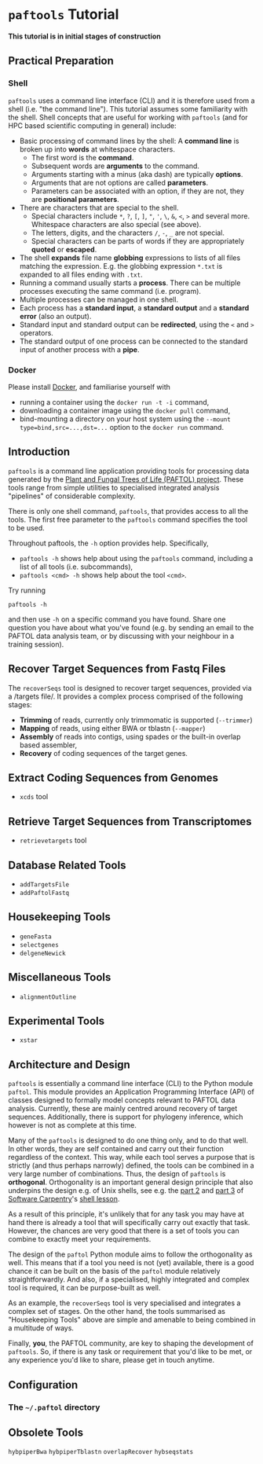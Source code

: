 # `paftools` Tutorial

**This tutorial is in initial stages of construction**


## Practical Preparation

### Shell

`paftools` uses a command line interface (CLI) and it is therefore
used from a shell (i.e. "the command line"). This tutorial assumes
some familiarity with the shell. Shell concepts that are useful for
working with `paftools` (and for HPC based scientific computing in
general) include:
* Basic processing of command lines by the shell: A **command line** is broken up into **words** at whitespace characters.
  * The first word is the **command**.
  * Subsequent words are **arguments** to the command.
  * Arguments starting with a minus (aka dash) are typically **options**.
  * Arguments that are not options are called **parameters**.
  * Parameters can be associated with an option, if they are not, they are **positional parameters**.
* There are characters that are special to the shell.
  * Special characters include `*`, `?`, `[`, `]`, `"`, `'`, `\`, `&`, `<`, `>` and several more. Whitespace characters are also special (see above).
  * The letters, digits, and the characters `/`, `-`, `_` are not special.
  * Special characters can be parts of words if they are appropriately **quoted** or **escaped**.
* The shell **expands** file name **globbing** expressions to lists of all files matching the expression. E.g. the globbing expression `*.txt` is expanded to all files ending with `.txt`.
* Running a command usually starts a **process**. There can be multiple processes executing the same command (i.e. program).
* Multiple processes can be managed in one shell.
* Each process has a **standard input**, a **standard output** and a **standard error** (also an output).
* Standard input and standard output can be **redirected**, using the `<` and `>` operators.
* The standard output of one process can be connected to the standard input of another process with a **pipe**.


### Docker

Please install [Docker](https://www.docker.com), and familiarise
yourself with
* running a container using the `docker run -t -i` command,
* downloading a container image using the `docker pull` command,
* bind-mounting a directory on your host system using the `--mount type=bind,src=...,dst=...` option to the `docker run` command.


## Introduction

`paftools` is a command line application providing tools for
processing data generated by the [Plant and Fungal Trees of Life
(PAFTOL) project](https://www.paftol.org/). These tools range from
simple utilities to specialised integrated analysis "pipelines" of
considerable complexity.

There is only one shell command, `paftools`, that provides access to
all the tools. The first free parameter to the `paftools` command
specifies the tool to be used.

Throughout paftools, the `-h` option provides help. Specifically,
* `paftools -h` shows help about using the `paftools` command, including a list of all tools (i.e. subcommands),
* `paftools <cmd> -h` shows help about the tool `<cmd>`.

Try running
```
paftools -h
```
and then use `-h` on a specific command you have found. Share one
question you have about what you've found (e.g. by sending an email
to the PAFTOL data analysis team, or by discussing with your neighbour
in a training session).


## Recover Target Sequences from Fastq Files

The `recoverSeqs` tool is designed to recover target sequences,
provided via a /targets file/. It provides a complex process comprised
of the following stages:
* **Trimming** of reads, currently only trimmomatic is supported  (`--trimmer`)
* **Mapping** of reads, using either BWA or tblastn (`--mapper`)
* **Assembly** of reads into contigs, using spades or the built-in overlap based assembler,
* **Recovery** of coding sequences of the target genes.


## Extract Coding Sequences from Genomes

* `xcds` tool


## Retrieve Target Sequences from Transcriptomes

* `retrievetargets` tool


## Database Related Tools

* `addTargetsFile`
* `addPaftolFastq`


## Housekeeping Tools

* `geneFasta`
* `selectgenes`
* `delgeneNewick`


## Miscellaneous Tools

* `alignmentOutline`


## Experimental Tools

* `xstar`


## Architecture and Design

`paftools` is essentially a command line interface (CLI) to the Python
module `paftol`. This module provides an Application Programming
Interface (API) of classes designed to formally model concepts
relevant to PAFTOL data analysis. Currently, these are mainly centred
around recovery of target sequences. Additionally, there is support
for phylogeny inference, which however is not as complete at this
time.

Many of the `paftools` is designed to do one thing only, and to do
that well. In other words, they are self contained and carry out their
function regardless of the context. This way, while each tool serves a
purpose that is strictly (and thus perhaps narrowly) defined, the
tools can be combined in a very large number of combinations. Thus,
the design of `paftools` is **orthogonal**. Orthogonality is an
important general design principle that also underpins the design e.g.
of Unix shells, see e.g. the [part
2](http://swcarpentry.github.io/shell-novice/02-filedir/index.html)
and [part
3](http://swcarpentry.github.io/shell-novice/03-create/index.html) of
[Software Carpentry](https://software-carpentry.org/)'s [shell
lesson](http://swcarpentry.github.io/shell-novice/).

As a result of this principle, it's unlikely that for any task you may
have at hand there is already a tool that will specifically carry out
exactly that task. However, the chances are very good that there is a
set of tools you can combine to exactly meet your requirements.

The design of the `paftol` Python module aims to follow the
orthogonality as well. This means that if a tool you need is not (yet)
available, there is a good chance it can be built on the basis of the
`paftol` module relatively straightforwardly. And also, if a
specialised, highly integrated and complex tool is required, it can be
purpose-built as well.

As an example, the `recoverSeqs` tool is very specialised and
integrates a complex set of stages. On the other hand, the tools
summarised as "Housekeeping Tools" above are simple and amenable to
being combined in a multitude of ways.

Finally, **you**, the PAFTOL community, are key to shaping the
development of `paftools`. So, if there is any task or requirement
that you'd like to be met, or any experience you'd like to share,
please get in touch anytime.


## Configuration

### The `~/.paftol` directory


## Obsolete Tools

`hybpiperBwa`
`hybpiperTblastn`
`overlapRecover`
`hybseqstats`
